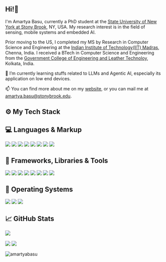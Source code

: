 ## Hi!👋

I'm Amartya Basu, currently a PhD student at the [State University of New York at Stony Brook](https://www.stonybrook.edu/), NY, USA. My research interest is in the field of sensing, mobile systems and embedded AI.

Prior moving to the US, I completed my MS by Research in Computer Science and Engineering at the [Indian Institute of Technology(IIT) Madras](https://www.cse.iitm.ac.in/), Chenna, India. I received a BTech in Computer Science and Engineering from the [Government College of Engineering and Leather Technoloy](https://gcelt.gov.in/), Kolkata, India.

🌱 I’m currently learning stuffs related to LLMs and Agentic AI, especially its application on low end devices. 

📫 You can find more about me on my [website](https://amartya-pixel.github.io/), or you can mail me at amartya.basu@stonybrook.edu.

## ⚙️ My Tech Stack

## 💻 Languages & Markup

![](https://img.shields.io/badge/C-00599C?style=for-the-badge&logo=c&logoColor=white) 
![](https://img.shields.io/badge/C%2B%2B-00599C?style=for-the-badge&logo=c%2B%2B&logoColor=white) 
![](https://img.shields.io/badge/Java-00599C?style=for-the-badge&logo=Java&logoColor=white) 
![](https://img.shields.io/badge/Python-FFD43B?style=for-the-badge&logo=python&logoColor=blue) 
![](https://img.shields.io/badge/JavaScript-323330?style=for-the-badge&logo=javascript&logoColor=F7DF1E) 
![](https://img.shields.io/badge/HTML5-E34F26?style=for-the-badge&logo=html5&logoColor=white) 
![](https://img.shields.io/badge/CSS3-1572B6?style=for-the-badge&logo=css3&logoColor=white)
![](https://img.shields.io/badge/Bootstrap-7952B3?style=for-the-badge&logo=bootstrap&logoColor=white)

## 🧩 Frameworks, Libraries & Tools

![](https://img.shields.io/badge/TensorFlow-FF6F00?style=for-the-badge&logo=tensorflow&logoColor=white)
![](https://img.shields.io/badge/PyTorch-EE4C2C?style=for-the-badge&logo=pytorch&logoColor=white)
![](https://img.shields.io/badge/NumPy-013243?style=for-the-badge&logo=numpy&logoColor=white)
![](https://img.shields.io/badge/Pandas-150458?style=for-the-badge&logo=pandas&logoColor=white)
![](https://img.shields.io/badge/Matplotlib-11557C?style=for-the-badge&logo=matplotlib&logoColor=white)
![](https://img.shields.io/badge/Scikit--Learn-F7931E?style=for-the-badge&logo=scikit-learn&logoColor=white)
![](https://img.shields.io/badge/OpenCV-5C3EE8?style=for-the-badge&logo=opencv&logoColor=white)
![](https://img.shields.io/badge/NVIDIA%20Sionna-76B900?style=for-the-badge&logo=nvidia&logoColor=white)


## 📀 Operating Systems

![](https://img.shields.io/badge/Ubuntu-E95420?style=for-the-badge&logo=ubuntu&logoColor=white)
![](https://img.shields.io/badge/Windows-0078D6?style=for-the-badge&logo=windows&logoColor=white)
![](https://img.shields.io/badge/Raspbian-D00000?style=for-the-badge&logo=raspberry-pi&logoColor=white)


## 📈 GitHub Stats

![](http://github-profile-summary-cards.vercel.app/api/cards/profile-details?username=amartyabasu&theme=dracula)
</br></br>
![](http://github-profile-summary-cards.vercel.app/api/cards/repos-per-language?username=amartyabasu&theme=dracula) 
![](http://github-profile-summary-cards.vercel.app/api/cards/stats?username=amartyabasu&theme=dracula)

<p align="left"> 
  <img src="https://komarev.com/ghpvc/?username=amartyabasu&label=Profile%20views&color=0e75b6&style=flat" alt="amartyabasu" /> 
</p>



<!--
**Amartya-pixel/Amartya-pixel** is a ✨ _special_ ✨ repository because its `README.md` (this file) appears on your GitHub profile.

Here are some ideas to get you started:

- 🔭 I’m currently working on ...
- 🌱 I’m currently learning ...
- 👯 I’m looking to collaborate on ...
- 🤔 I’m looking for help with ...
- 💬 Ask me about ...
- 📫 How to reach me: ...
- 😄 Pronouns: ...
- ⚡ Fun fact: ...
-->
